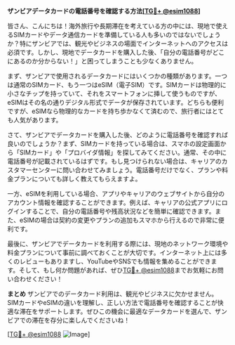 **ザンビアデータカードの電話番号を確認する方法[[TG💪+ @esim1088](https://t.me/s/esim1088)]**

皆さん、こんにちは！海外旅行や長期滞在を考えている方の中には、現地で使えるSIMカードやデータ通信カードを準備している人も多いのではないでしょうか？特にザンビアでは、観光やビジネスの場面でインターネットへのアクセスは必須です。しかし、現地でデータカードを購入した後、「自分の電話番号がどこにあるのか分からない！」と困ってしまうことも少なくありません。

まず、ザンビアで使用されるデータカードにはいくつかの種類があります。一つは通常のSIMカード、もう一つはeSIM（電子SIM）です。SIMカードは物理的に小さなチップを持っていて、それをスマートフォンに挿して使うものですが、eSIMはその名の通りデジタル形式でデータが保存されています。どちらも便利ですが、eSIMなら物理的なカードを持ち歩かなくて済むので、旅行者にはとても人気があります。

さて、ザンビアでデータカードを購入した後、どのように電話番号を確認すれば良いのでしょうか？まず、SIMカードを持っている場合は、スマホの設定画面から「SIMカード」や「プロバイダ情報」を探してみてください。通常、その中に電話番号が記載されているはずです。もし見つけられない場合は、キャリアのカスタマーセンターに問い合わせてみましょう。電話番号だけでなく、プランや料金プランについても詳しく教えてもらえますよ。

一方、eSIMを利用している場合、アプリやキャリアのウェブサイトから自分のアカウント情報を確認することができます。例えば、キャリアの公式アプリにログインすることで、自分の電話番号や残高状況などを簡単に確認できます。また、eSIMの場合は契約の変更やプランの追加もスマホから行えるので非常に便利です。

最後に、ザンビアでデータカードを利用する際には、現地のネットワーク環境や料金プランについて事前に調べておくことが大切です。インターネット上には多くのレビューもありますし、YouTubeやSNSでも情報を集めることができます。そして、もし何か問題があれば、ぜひ[TG💪+ @esim1088](https://t.me/s/esim1088)までお気軽にお問い合わせください！

**まとめ**
ザンビアでのデータカード利用は、観光やビジネスに欠かせません。SIMカードやeSIMの違いを理解し、正しい方法で電話番号を確認することが快適な滞在をサポートします。ぜひこの機会に最適なデータカードを選んで、ザンビアでの滞在を存分に楽しんでくださいね！

[[TG💪+ @esim1088](https://t.me/s/esim1088) ![Image](https://i.postimg.cc/Y0z9fWf4/image.png)]
